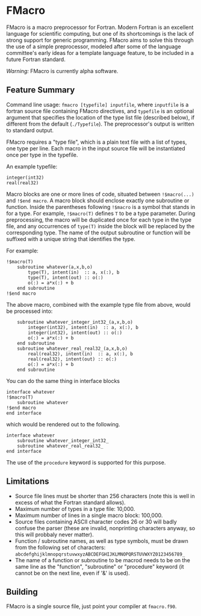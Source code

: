 # FMacro

FMacro is a macro preprocessor for Fortran. 
Modern Fortran is an excellent language for scientific computing, 
but one of its shortcomings is the lack of strong support for generic programming. 
FMacro aims to solve this through the use of a simple preprocessor,
modeled after some of the language committee's early ideas for a 
template language feature, to be included in a future Fortran standard. 

*Warning:* FMacro is currently alpha software.

## Feature Summary

Command line usage: `fmacro [typefile] inputfile`, where `inputfile` is a fortran source file containing 
FMacro directives, and `typefile` is an optional argument that specifies the location of the type list file 
(described below), if different from the default (`./Typefile`). 
The preprocessor's output is written to standard output. 

FMacro requires a "type file", which is a plain text file with a list of types, one type per line. 
Each macro in the input source file will be instantiated once per type in the typefile. 

An example typefile:

```
integer(int32)
real(real32)
```

Macro blocks are one or more lines of code, situated between `!$macro(...)` and `!$end macro`.
A macro block should enclose exactly one subroutine or function. 
Inside the parentheses following `!$macro` is a symbol that stands in for a type. 
For example, `!$macro(T)` defines `T` to be a type parameter. 
During preprocessing, the macro will be duplicated once for each type in the type file, and 
any occurrences of `type(T)` inside the block will be replaced by the corresponding type.
The name of the output subroutine or function will be suffixed with a unique string that identifies the type.

For example:

```
!$macro(T)
	subroutine whatever(a,x,b,o)
		type(T), intent(in)  :: a, x(:), b
		type(T), intent(out) :: o(:)
		o(:) = a*x(:) + b
	end subroutine
!$end macro
```

The above macro, combined with the example type file from above, would be processed into:

```
	subroutine whatever_integer_int32_(a,x,b,o)
		integer(int32), intent(in)  :: a, x(:), b
		integer(int32), intent(out) :: o(:)
		o(:) = a*x(:) + b
	end subroutine
	subroutine whatever_real_real32_(a,x,b,o)
		real(real32), intent(in)  :: a, x(:), b
		real(real32), intent(out) :: o(:)
		o(:) = a*x(:) + b
	end subroutine
```

You can do the same thing in interface blocks

```
interface whatever
!$macro(T)
	subroutine whatever
!$end macro
end interface
```

which would be rendered out to the following.

```
interface whatever
	subroutine whatever_integer_int32_
	subroutine whatever_real_real32_
end interface
```

The use of the `procedure` keyword is supported for this purpose.

## Limitations

- Source file lines must be shorter than 256 characters (note this is well in excess of what the Fortran standard allows).
- Maximum number of types in a type file: 10,000.
- Maximum number of lines in a single macro block: 100,000.
- Source files containing ASCII character codes 26 or 30 will badly confuse the parser (these are invalid, nonprinting characters anyway, so this will probbaly never matter). 
- Function / subroutine names, as well as type symbols, must be drawn from the following set of characters: `abcdefghijklmnopqrstuvwxyzABCDEFGHIJKLMNOPQRSTUVWXYZ0123456789_`
- The name of a function or subroutine to be macrod needs to be on the same line as the "function", "subroutine" or "procedure" keyword (it cannot be on the next line, even if '&' is used).


## Building

FMacro is a single source file, just point your compiler at `fmacro.f90`. 
